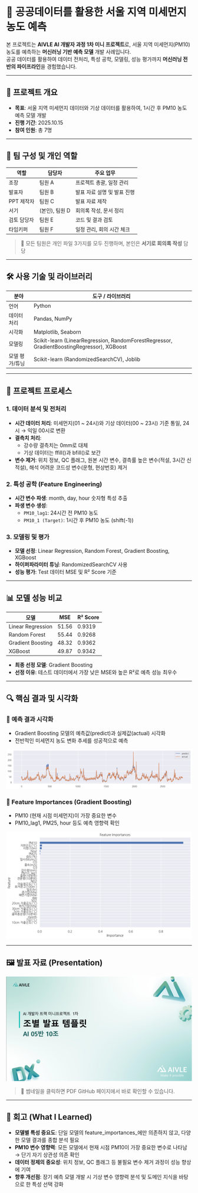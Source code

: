 # 💨 공공데이터를 활용한 서울 지역 미세먼지 농도 예측

본 프로젝트는 **AIVLE AI 개발자 과정 1차 미니 프로젝트**로, 서울 지역 미세먼지(PM10) 농도를 예측하는 **머신러닝 기반 예측 모델** 개발 사례입니다.  
공공 데이터를 활용하여 데이터 전처리, 특성 공학, 모델링, 성능 평가까지 **머신러닝 전반의 파이프라인**을 경험했습니다.

---

## 📌 프로젝트 개요

- **목표**: 서울 지역 미세먼지 데이터와 기상 데이터를 활용하여, 1시간 후 PM10 농도 예측 모델 개발  
- **진행 기간**: 2025.10.15  
- **참여 인원**: 총 7명

---

## 👥 팀 구성 및 개인 역할

| 역할 | 담당자 | 주요 업무 |
|------|--------|-----------|
| 조장 | 팀원 A | 프로젝트 총괄, 일정 관리 |
| 발표자 | 팀원 B | 발표 자료 설명 및 발표 진행 |
| PPT 제작자 | 팀원 C | 발표 자료 제작 |
| 서기 | (본인), 팀원 D | 회의록 작성, 문서 정리 |
| 검토 담당자 | 팀원 E | 코드 및 결과 검토 |
| 타임키퍼 | 팀원 F | 일정 관리, 회의 시간 체크 |

> 🔹 모든 팀원은 개인 파일 3가지를 모두 진행하며, 본인은 **서기로 회의록 작성** 담당

---

## 🛠️ 사용 기술 및 라이브러리

| 분야 | 도구 / 라이브러리 |
|------|-----------------|
| 언어 | Python |
| 데이터 처리 | Pandas, NumPy |
| 시각화 | Matplotlib, Seaborn |
| 모델링 | Scikit-learn (LinearRegression, RandomForestRegressor, GradientBoostingRegressor), XGBoost |
| 모델 평가/튜닝 | Scikit-learn (RandomizedSearchCV), Joblib |

---

## 🧩 프로젝트 프로세스

### 1. 데이터 분석 및 전처리
- **시간 데이터 처리**: 미세먼지(01 ~ 24시)와 기상 데이터(00 ~ 23시) 기준 통일, 24시 → 익일 00시로 변환  
- **결측치 처리**:  
  - 강수량 결측치는 0mm로 대체  
  - 기상 데이터는 ffill()과 bfill()로 보간  
- **변수 제거**: 위치 정보, QC 플래그, 원본 시간 변수, 결측률 높은 변수(적설, 3시간 신적설), 해석 어려운 코드성 변수(운형, 현상번호) 제거

### 2. 특성 공학 (Feature Engineering)
- **시간 변수 파생**: month, day, hour 숫자형 특성 추출  
- **파생 변수 생성**:  
  - `PM10_lag1`: 24시간 전 PM10 농도  
  - `PM10_1 (Target)`: 1시간 후 PM10 농도 (shift(-1))

### 3. 모델링 및 평가
- **모델 선정**: Linear Regression, Random Forest, Gradient Boosting, XGBoost  
- **하이퍼파라미터 튜닝**: RandomizedSearchCV 사용  
- **성능 평가**: Test 데이터 MSE 및 R² Score 기준

---

## 📊 모델 성능 비교

| 모델 | MSE | R² Score |
|------|-----|----------|
| Linear Regression | 51.56 | 0.9319 |
| Random Forest | 55.44 | 0.9268 |
| Gradient Boosting | 48.32 | 0.9362 |
| XGBoost | 49.87 | 0.9342 |

- **최종 선정 모델**: Gradient Boosting  
- **선정 이유**: 테스트 데이터에서 가장 낮은 MSE와 높은 R²로 예측 성능 최우수

---

## 🔍 핵심 결과 및 시각화

### 📌 예측 결과 시각화
- Gradient Boosting 모델의 예측값(predict)과 실제값(actual) 시각화  
- 전반적인 미세먼지 농도 변화 추세를 성공적으로 예측
  
![예측 결과 시각화](https://github.com/Kim-geun-woo/Air-Quality-Prediction-in-Seoul-Using-Public-Data/raw/main/images/GradientBoosting_visualization.png)

  
### 📌 Feature Importances (Gradient Boosting)
- PM10 (현재 시점 미세먼지)이 가장 중요한 변수  
- PM10_lag1, PM25, hour 등도 예측 영향력 확인
  
![Feature Importances](https://github.com/Kim-geun-woo/Air-Quality-Prediction-in-Seoul-Using-Public-Data/raw/main/images/GradientBoosting_feature_importances.png)

---

## 🖼️ 발표 자료 (Presentation)

[![발표자료 확인](https://github.com/Kim-geun-woo/Air-Quality-Prediction-in-Seoul-Using-Public-Data/raw/main/images/ppt_Air-Quality-Prediction-in-Seoul-Using-Public-Data.png)](https://github.com/Kim-geun-woo/Air-Quality-Prediction-in-Seoul-Using-Public-Data/blob/main/docs/Air-Quality-Prediction-in-Seoul-Using-Public-Data.pdf)

> 📌 썸네일을 클릭하면 PDF GitHub 페이지에서 바로 확인할 수 있습니다.

---

## 🤔 회고 (What I Learned)

- **모델별 특성 중요도**: 단일 모델의 feature_importances_에만 의존하지 않고, 다양한 모델 결과를 종합 분석 필요  
- **PM10 변수 영향력**: 모든 모델에서 현재 시점 PM10이 가장 중요한 변수로 나타남 → 단기 자기 상관성 의존 확인  
- **데이터 정제의 중요성**: 위치 정보, QC 플래그 등 불필요 변수 제거 과정이 성능 향상에 기여  
- **향후 개선점**: 장기 예측 모델 개발 시 기상 변수 영향력 분석 및 도메인 지식을 바탕으로 한 특성 선택 강화


